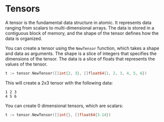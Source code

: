 # Tensors

A tensor is the fundamental data structure in atomic. It represents data ranging from scalars to multi-dimensional arrays. The data is stored in a contiguous block of memory, and the shape of the tensor defines how the data is organized.

You can create a tensor using the `NewTensor` function, which takes a shape and data as arguments. The shape is a slice of integers that specifies the dimensions of the tensor. The data is a slice of floats that represents the values of the tensor.

```go
t := tensor.NewTensor([]int{2, 3}, []float64{1, 2, 3, 4, 5, 6})
```

This will create a 2x3 tensor with the following data:

```
1 2 3
4 5 6
```

You can create 0 dimensional tensors, which are scalars:

```go
t := tensor.NewTensor([]int{}, []float64{3.14})
```